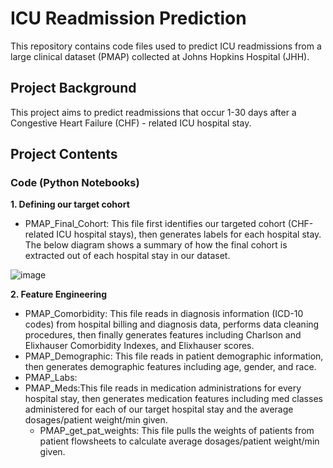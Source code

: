 # ICU Readmission Prediction

This repository contains code files used to predict ICU readmissions from a large clinical dataset (PMAP) collected at Johns Hopkins Hospital (JHH).

## Project Background

This project aims to predict readmissions that occur 1-30 days after a Congestive Heart Failure (CHF) - related ICU hospital stay.

## Project Contents
### Code (Python Notebooks)

**1. Defining our target cohort**
  - PMAP_Final_Cohort: This file first identifies our targeted cohort (CHF-related ICU hospital stays), then generates labels for each hospital stay. The below diagram shows a summary of how the final cohort is extracted out of each hospital stay in our dataset.

![image](https://www.linkpicture.com/q/PMAP-final-cohort.png)

**2. Feature Engineering**
  - PMAP_Comorbidity: This file reads in diagnosis information (ICD-10 codes) from hospital billing and diagnosis data, performs data cleaning procedures, then finally generates features including Charlson and Elixhauser Comorbidity Indexes, and Elixhauser scores.
  - PMAP_Demographic: This file reads in patient demographic information, then generates demographic features including age, gender, and race.
  - PMAP_Labs:
  - PMAP_Meds:This file reads in medication administrations for every hospital stay, then generates medication features including med classes administered for each of our target hospital stay and the average dosages/patient weight/min given.
    - PMAP_get_pat_weights: This file pulls the weights of patients from patient flowsheets to calculate average dosages/patient weight/min given.
